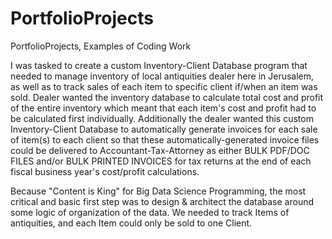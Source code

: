 # PortfolioProjects
PortfolioProjects, Examples of Coding Work

I was tasked to create a custom Inventory-Client Database program that needed to manage inventory of local antiquities dealer here in Jerusalem, as well as to track sales of each item to specific client if/when an item was sold.  Dealer wanted the inventory database to calculate total cost and profit of the entire inventory which meant that each item's cost and profit had to be calculated first individually.  Additionally the dealer wanted this custom Inventory-Client Database to automatically generate invoices for each sale of item(s) to each client so that these automatically-generated invoice files could be delivered to Accountant-Tax-Attorney as either BULK PDF/DOC FILES and/or BULK PRINTED INVOICES for tax returns at the end of each fiscal business year's cost/profit calculations.

Because "Content is King" for Big Data Science Programming, the most critical and basic first step was to design & architect the database around some logic of organization of the data.  We needed to track Items of antiquities, and each Item could only be sold to one Client.
